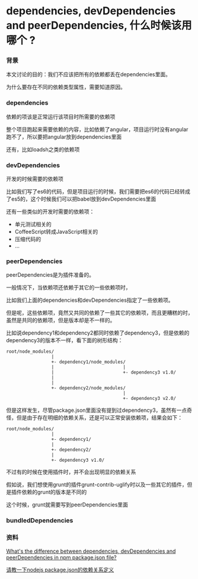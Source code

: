 # dependencies, devDependencies and peerDependencies, 什么时候该用哪个 ?

### 背景
本文讨论的目的：我们不应该把所有的依赖都丢在dependencies里面。

为什么要存在不同的依赖类型属性，需要知道原因。

### dependencies
依赖的项该是正常运行该项目时所需要的依赖项

整个项目跑起来需要依赖的内容，比如依赖了angular，项目运行时没有angular跑不了，所以要把angular放到dependencies里面

还有，比如loadsh之类的依赖项

### devDependencies
开发的时候需要的依赖项

比如我们写了es6的代码，但是项目运行的时候，我们需要把es6的代码已经转成了es5的，这个时候我们可以把babel放到devDependencies里面

还有一些类似的开发时需要的依赖项：
* 单元测试相关的
* CoffeeScript转成JavaScript相关的
* 压缩代码的
* ...

### peerDependencies
peerDependencies是为插件准备的。


一般情况下，当依赖项还依赖于其它的一些依赖项时，

比如我们上面的dependencies和devDependencies指定了一些依赖项。

但是呢，这些依赖项，竟然又共同的依赖了一些其它的依赖项，而且更糟糕的时，虽然是共同的依赖项，但是版本却是不一样的。

比如说dependency1和dependency2都同时依赖了dependency3，但是依赖的dependency3的版本不一样，看下面的树形结构：
```
root/node_modules/
                 |
                 +- dependency1/node_modules/
                 |                          |
                 |                          +- dependency3 v1.0/
                 |
                 |
                 +- dependency2/node_modules/
                                            |
                                            +- dependency3 v2.0/
```

但是这样发生，尽管package.json里面没有提到过dependency3，虽然有一点奇怪，但是由于存在明细的依赖关系，还是可以正常安装依赖项，结果会如下：
```
root/node_modules/
                 |
                 +- dependency1/
                 |
                 +- dependency2/
                 |
                 +- dependency3 v1.0/
```


不过有的时候在使用插件时，并不会出现明显的依赖关系

假如说，我们想使用grunt的插件grunt-contrib-uglify时以及一些其它的插件，但是插件依赖的grunt的版本是不同的

这个时候，grunt就需要写到peerDependencies里面


### bundledDependencies


### 资料
[What's the difference between dependencies, devDependencies and peerDependencies in npm package.json file?](http://stackoverflow.com/questions/18875674/whats-the-difference-between-dependencies-devdependencies-and-peerdependencies)

[请教一下nodejs package.json的依赖关系定义](https://segmentfault.com/q/1010000000361457)